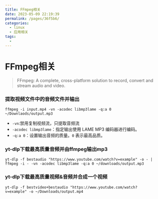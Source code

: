 ```yaml
---
title: FFmpeg相关
date: 2023-05-09 22:19:39
permalink: /pages/36f5b6/
categories:
  - linux
  - 应用相关
tags:
  - 
---
```

# FFmpeg相关



> FFmpeg: A complete, cross-platform solution to record, convert and stream audio and video.

### 提取视频文件中的音频文件并输出

```shell
ffmpeg -i input.mp4 -vn -acodec libmp3lame -q:a 0 ~/Downlaods/output.mp3
```

- `-vn`:禁用复制视频流，只提取音频流
- `-acodec libmp3lame`：指定输出使用 LAME MP3 编码器进行编码。
- `-q:a 0`：设置输出音频的质量。`0` 表示最高品质。



### yt-dlp下载最高质量音频并由ffmpeg输出mp3

```shell
yt-dlp -f bestaudio "https://www.youtube.com/watch?v=example" -o - | ffmpeg -i - -vn -acodec libmp3lame -q:a 0 ~/downloads/output.mp3
```



### yt-dlp下载最高质量视频&音频并合成一个视频

```shell
yt-dlp -f bestvideo+bestaudio "https://www.youtube.com/watch?v=example" -o ~/Downloads/output.mp4
```

